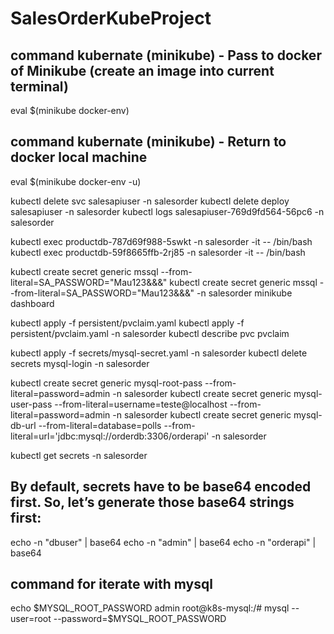# SalesOrderKubeProject

## command kubernate (minikube) - Pass to docker of Minikube (create an image into current terminal)
eval $(minikube docker-env)

## command kubernate (minikube) - Return to docker local machine
eval $(minikube docker-env -u)

kubectl delete svc salesapiuser -n salesorder
kubectl delete deploy salesapiuser -n salesorder
kubectl logs salesapiuser-769d9fd564-56pc6 -n salesorder

kubectl exec productdb-787d69f988-5swkt  -n salesorder -it -- /bin/bash
kubectl exec productdb-59f8665ffb-2rj85  -n salesorder -it -- /bin/bash

kubectl create secret generic mssql --from-literal=SA_PASSWORD="Mau123&&&"
kubectl create secret generic mssql --from-literal=SA_PASSWORD="Mau123&&&" -n salesorder
minikube dashboard

kubectl apply -f persistent/pvclaim.yaml
kubectl apply -f persistent/pvclaim.yaml -n salesorder
kubectl describe pvc pvclaim

kubectl apply -f secrets/mysql-secret.yaml -n salesorder
kubectl delete secrets mysql-login -n salesorder

kubectl create secret generic mysql-root-pass --from-literal=password=admin -n salesorder
kubectl create secret generic mysql-user-pass --from-literal=username=teste@localhost --from-literal=password=admin -n salesorder
kubectl create secret generic mysql-db-url --from-literal=database=polls --from-literal=url='jdbc:mysql://orderdb:3306/orderapi' -n salesorder

kubectl get secrets -n salesorder

## By default, secrets have to be base64 encoded first. So, let’s generate those base64 strings first:
echo -n "dbuser" | base64
echo -n "admin" | base64
echo -n "orderapi" | base64

## command for iterate with mysql  
echo $MYSQL_ROOT_PASSWORD
admin
root@k8s-mysql:/# mysql --user=root --password=$MYSQL_ROOT_PASSWORD

